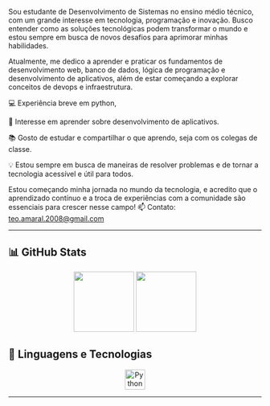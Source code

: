 Sou estudante de Desenvolvimento de Sistemas no ensino médio técnico, com um grande interesse em tecnologia, programação e inovação. Busco entender como as soluções tecnológicas podem transformar o mundo e estou sempre em busca de novos desafios para aprimorar minhas habilidades.

Atualmente, me dedico a aprender e praticar os fundamentos de desenvolvimento web, banco de dados, lógica de programação e desenvolvimento de aplicativos, além de estar começando a explorar conceitos de devops e infraestrutura.

💻 Experiência breve em python,

🚀 Interesse em aprender sobre desenvolvimento de aplicativos.

📚 Gosto de estudar e compartilhar o que aprendo, seja com os colegas de classe.

💡 Estou sempre em busca de maneiras de resolver problemas e de tornar a tecnologia acessível e útil para todos.

Estou começando minha jornada no mundo da tecnologia, e acredito que o aprendizado contínuo e a troca de experiências com a comunidade são essenciais para crescer nesse campo!
📫 Contato: teo.amaral.2008@gmail.com

---
## 📊 GitHub Stats

<p align="center">
  <img height="120em" src="https://github-readme-stats.vercel.app/api?username=Teoamaral&show_icons=true&theme=tokyonight&hide_title=false" />
  <img height="120em" src="https://github-readme-stats.vercel.app/api/top-langs/?username=Teoamaral&layout=compact&theme=tokyonight" />
</p>

## 🚀 Linguagens e Tecnologias

<p align="center">
  <img src="https://cdn.jsdelivr.net/gh/devicons/devicon/icons/python/python-original.svg" height="40" alt="Python" />
</p>

---
